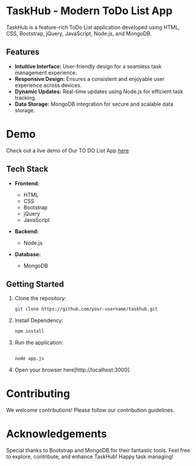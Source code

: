 # TaskHub - Modern ToDo List App

TaskHub is a feature-rich ToDo List application developed using HTML, CSS, Bootstrap, jQuery, JavaScript, Node.js, and MongoDB.

## Features

- **Intuitive Interface:** User-friendly design for a seamless task management experience.
- **Responsive Design:** Ensures a consistent and enjoyable user experience across devices.
- **Dynamic Updates:** Real-time updates using Node.js for efficient task tracking.
- **Data Storage:** MongoDB integration for secure and scalable data storage.

# Demo
Check out a live demo of Our TO DO List App [here](https://taskhub-yuvrajjais9257.onrender.com)

## Tech Stack

- **Frontend:**
  - HTML
  - CSS
  - Bootstrap
  - jQuery
  - JavaScript

- **Backend:**
  - Node.js

- **Database:**
  - MongoDB

## Getting Started

1. Clone the repository:

   ```bash
   git clone https://github.com/your-username/taskhub.git
2. Install Dependency:

   ```bash
   npm install

3. Run the application:

   ```bash

   node app.js

4. Open your browser here[http://localhost:3000]

# Contributing

We welcome contributions! Please follow our contribution guidelines.

# Acknowledgements

Special thanks to Bootstrap and MongoDB for their fantastic tools.
Feel free to explore, contribute, and enhance TaskHub! Happy task managing!
